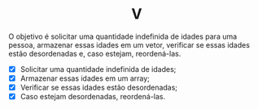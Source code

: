 <h1 align="center" text-weigth="bold">V</h1>
<p>O objetivo é solicitar uma quantidade indefinida de idades para uma pessoa, armazenar essas idades em um vetor, verificar se essas idades estão desordenadas e, caso estejam, reordená-las.</p>

- [x] Solicitar uma quantidade indefinida de idades;
- [x] Armazenar essas idades em um array;
- [x] Verificar se essas idades estão desordenadas;
- [x] Caso estejam desordenadas, reordená-las.